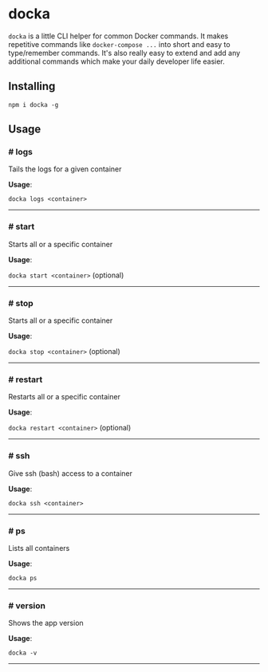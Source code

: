 # docka

`docka` is a little CLI helper for common Docker commands. It makes repetitive commands like `docker-compose ...` into short and easy to type/remember commands. It's also really easy to extend and add any additional commands
which make your daily developer life easier.

## Installing

`npm i docka -g`

## Usage

### # logs

Tails the logs for a given container

**Usage**:

`docka logs <container>`

---

### # start

Starts all or a specific container

**Usage**:

`docka start <container>` (optional)

---

### # stop

Starts all or a specific container

**Usage**:

`docka stop <container>` (optional)

---

### # restart

Restarts all or a specific container

**Usage**:

`docka restart <container>` (optional)

---

### # ssh

Give ssh (bash) access to a container

**Usage**:

`docka ssh <container>`

---

### # ps

Lists all containers

**Usage**:

`docka ps`

---

### # version

Shows the app version

**Usage**:

`docka -v`

---

